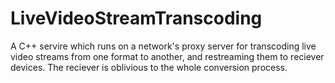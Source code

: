 # LiveVideoStreamTranscoding

A C++ servire which runs on a network's proxy server for transcoding live video streams from one format to another, and restreaming them to reciever devices. The reciever is oblivious to the whole conversion process.
